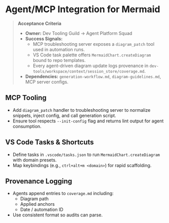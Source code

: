 # Agent/MCP Integration for Mermaid

> **Acceptance Criteria**
>
> - **Owner:** Dev Tooling Guild → Agent Platform Squad
> - **Success Signals:**
>   - MCP troubleshooting server exposes a `diagram_patch` tool used in automation runs.
>   - VS Code task palette offers `MermaidChart.createDiagram` bound to repo templates.
>   - Every agent-driven diagram update logs provenance in `dev-tools/workspace/context/session_store/coverage.md`.
> - **Dependencies:** `generation-workflow.md`, `diagram-guidelines.md`, MCP server configs.

## MCP Tooling

- Add `diagram_patch` handler to troubleshooting server to normalize snippets, inject config, and call generation script.
- Ensure tool respects `--init-config` flag and returns lint output for agent consumption.

## VS Code Tasks & Shortcuts

- Define tasks in `.vscode/tasks.json` to run `MermaidChart.createDiagram` with domain presets.
- Map keybindings (e.g., `ctrl+alt+m <domain>`) for rapid scaffolding.

## Provenance Logging

- Agents append entries to `coverage.md` including:
  - Diagram path
  - Applied anchors
  - Date / automation ID
- Use consistent format so audits can parse.
